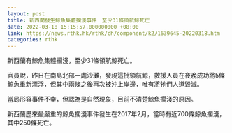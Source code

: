 ```yaml
---
layout: post
title: 新西蘭發生鯨魚集體擱淺事件　至少31條領航鯨死亡
date: 2022-03-18 15:15:57.000000000 +08:00
link: https://news.rthk.hk/rthk/ch/component/k2/1639645-20220318.htm
categories: rthk
---
```


新西蘭有鯨魚集體擱淺，至少31條領航鯨死亡。

官員說，昨日在南島北部一處沙灘，發現這批領航鯨，救援人員在夜晚成功將5條鯨魚重新漂浮，但其中兩條之後再次被沖上岸邊，唯有將牠們人道毀滅。

當局形容事件不幸，但認為是自然現象，目前不清楚鯨魚擱淺的原因。

新西蘭歷來最嚴重的鯨魚擱淺事件發生在2017年2月，當時有近700條鯨魚擱淺，其中250條死亡。
